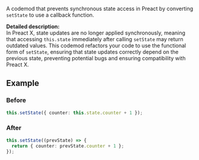 A codemod that prevents synchronous state access in Preact by converting `setState` to use a callback function.

**Detailed description:**  
In Preact X, state updates are no longer applied synchronously, meaning that accessing `this.state` immediately after calling `setState` may return outdated values. This codemod refactors your code to use the functional form of `setState`, ensuring that state updates correctly depend on the previous state, preventing potential bugs and ensuring compatibility with Preact X.

## Example

### Before

```ts
this.setState({ counter: this.state.counter + 1 });
```

### After

```ts
this.setState((prevState) => {
  return { counter: prevState.counter + 1 };
});
```